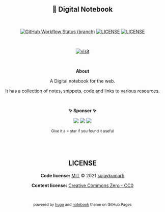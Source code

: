 <div align="center">

## 📘 Digital Notebook

<br>

[![GitHub Workflow Status (branch)](https://img.shields.io/github/workflow/status/sujaykumarh/notebook/build-push/main)](https://github.com/sujaykumarh/notebook/actions)
[![LICENSE](https://img.shields.io/badge/code%20license-MIT-blue?logo=github&color=blue)](https://github.com/sujaykumarh/notebook/blob/main/LICENSE)
[![LICENSE](https://img.shields.io/badge/content%20license-CC0-478277?logo=github)](https://github.com/sujaykumarh/notebook/blob/main/LICENSE-CONTENT)

<br>

[![visit](https://img.shields.io/badge/🔗%20Visit-notebook.sujaykumarh.com-blue?style=for-the-badge&logo=link)](https://notebook.sujaykumarh.com/?utm_source=github&utm_medium=readme&utm_campaign=view-notebook)

<br>

**About**

A Digital notebook for the web.

It has a collection of notes, snippets, code and links to various resources.

<br>

**✨ Sponser ✨**

[![](https://img.shields.io/badge/sponsor-30363D?style=for-the-badge&logo=GitHub-Sponsors&logoColor=#white)](https://github.com/sponsors/sujaykumarh/)
[![](https://img.shields.io/badge/kofi-%23579fbf.svg?&style=for-the-badge&logo=ko-fi&logoColor=white)](https://ko-fi.com/sujaykumarh)
[![](https://img.shields.io/badge/buy%20me%20a%20coffee-%23f7ba56.svg?&style=for-the-badge&logo=buy-me-a-coffee&logoColor=black)](https://buymeacoffee.com/sujaykumarh)

<sub>Give it a ⭐ star if you found it useful</sub>


<br>
<br>

## LICENSE

**Code license:** [MIT](https://github.com/sujaykumarh/notebook/blob/main/LICENSE)  © 2021 [sujaykumarh](https://github.com/sujaykumarh)

**Content license:** [Creative Commons Zero - CC0](https://github.com/sujaykumarh/notebook/blob/main/LICENSE-CONTENT)

<br>
<!-- <br> -->

<sub>powered by [hugo](https://gohugo.io) and [notebook](https://github.com/sujaykumarh/hugo-notebook) theme on GitHub Pages</sub>

</div>
